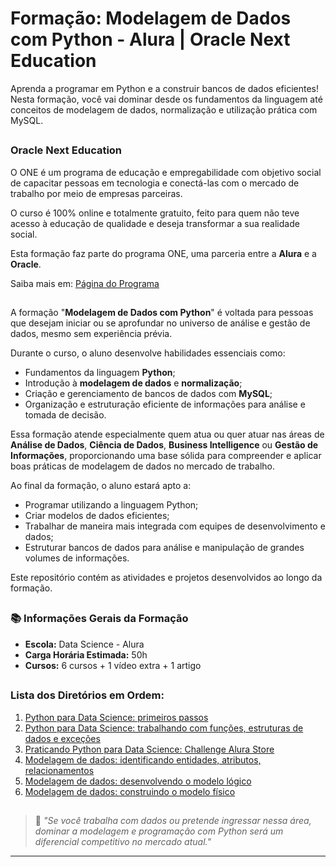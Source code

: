 # Formação: Modelagem de Dados com Python - Alura | Oracle Next Education

Aprenda a programar em Python e a construir bancos de dados eficientes! Nesta formação, você vai dominar desde os fundamentos da linguagem até conceitos de modelagem de dados, normalização e utilização prática com MySQL.

##

### Oracle Next Education

O ONE é um programa de educação e empregabilidade com objetivo social de capacitar pessoas em tecnologia e conectá-las com o mercado de trabalho por meio de empresas parceiras.

O curso é 100% online e totalmente gratuito, feito para quem não teve acesso à educação de qualidade e deseja transformar a sua realidade social.

Esta formação faz parte do programa ONE, uma parceria entre a **Alura** e a **Oracle**.

Saiba mais em: [Página do Programa](https://www.oracle.com/br/education/oracle-next-education/)

##

A formação "**Modelagem de Dados com Python**" é voltada para pessoas que desejam iniciar ou se aprofundar no universo de análise e gestão de dados, mesmo sem experiência prévia.

Durante o curso, o aluno desenvolve habilidades essenciais como:

- Fundamentos da linguagem **Python**;
- Introdução à **modelagem de dados** e **normalização**;
- Criação e gerenciamento de bancos de dados com **MySQL**;
- Organização e estruturação eficiente de informações para análise e tomada de decisão.

Essa formação atende especialmente quem atua ou quer atuar nas áreas de **Análise de Dados**, **Ciência de Dados**, **Business Intelligence** ou **Gestão de Informações**, proporcionando uma base sólida para compreender e aplicar boas práticas de modelagem de dados no mercado de trabalho.

Ao final da formação, o aluno estará apto a:

- Programar utilizando a linguagem Python;
- Criar modelos de dados eficientes;
- Trabalhar de maneira mais integrada com equipes de desenvolvimento e dados;
- Estruturar bancos de dados para análise e manipulação de grandes volumes de informações.

Este repositório contém as atividades e projetos desenvolvidos ao longo da formação.

##

### 📚 Informações Gerais da Formação

- **Escola:** Data Science - Alura
- **Carga Horária Estimada:** 50h
- **Cursos:** 6 cursos + 1 vídeo extra + 1 artigo

##

### **Lista dos Diretórios em Ordem:**

1. [Python para Data Science: primeiros passos](xxx)
2. [Python para Data Science: trabalhando com funções, estruturas de dados e exceções](xxx)  
3. [Praticando Python para Data Science: Challenge Alura Store](xxx)  
4. [Modelagem de dados: identificando entidades, atributos, relacionamentos](xxx)  
5. [Modelagem de dados: desenvolvendo o modelo lógico](xxx)  
6. [Modelagem de dados: construindo o modelo físico](xxx)  

##

> 📌 *"Se você trabalha com dados ou pretende ingressar nessa área, dominar a modelagem e programação com Python será um diferencial competitivo no mercado atual."*

---
